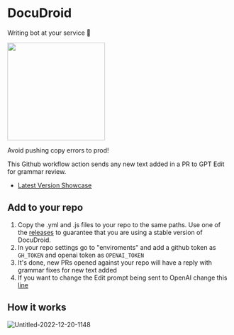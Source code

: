 # DocuDroid

Writing bot at your service 🤖

<img src="https://cdn.discordapp.com/attachments/1009590950894505994/1053057379517878352/Worms_profile_picture_for_robot_that_helps_with_writing_ios_app_a37f5420-29eb-484c-b6fd-7a4f6c0269f1.png" width="220px"/>

Avoid pushing copy errors to prod!

This Github workflow action sends any new text added in a PR to GPT Edit for grammar review.

- [Latest Version Showcase](https://github.com/MarcoWorms/DocuDroid/pull/110)

## Add to your repo

1) Copy the .yml and .js files to your repo to the same paths. Use one of the [releases](https://github.com/MarcoWorms/DocuDroid/releases) to guarantee that you are using a stable version of DocuDroid.
2) In your repo settings go to "enviroments" and add a github token as `GH_TOKEN` and openai token as `OPENAI_TOKEN`
3) It's done, new PRs opened against your repo will have a reply with grammar fixes for new text added
4) If you want to change the Edit prompt being sent to OpenAI change this [line](https://github.com/MarcoWorms/actions-test/blob/main/script.js#L34)

## How it works

![Untitled-2022-12-20-1148](https://user-images.githubusercontent.com/7863230/208957775-f2b2cd85-95c5-46ad-be63-7422fd8820a5.png)
